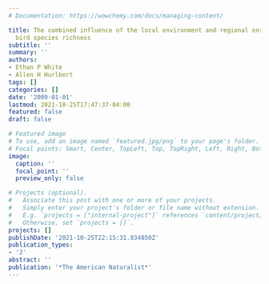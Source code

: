 ```yaml
---
# Documentation: https://wowchemy.com/docs/managing-content/

title: The combined influence of the local environment and regional enrichment on
  bird species richness
subtitle: ''
summary: ''
authors:
- Ethan P White
- Allen H Hurlbert
tags: []
categories: []
date: '2009-01-01'
lastmod: 2021-10-25T17:47:37-04:00
featured: false
draft: false

# Featured image
# To use, add an image named `featured.jpg/png` to your page's folder.
# Focal points: Smart, Center, TopLeft, Top, TopRight, Left, Right, BottomLeft, Bottom, BottomRight.
image:
  caption: ''
  focal_point: ''
  preview_only: false

# Projects (optional).
#   Associate this post with one or more of your projects.
#   Simply enter your project's folder or file name without extension.
#   E.g. `projects = ["internal-project"]` references `content/project/deep-learning/index.md`.
#   Otherwise, set `projects = []`.
projects: []
publishDate: '2021-10-25T22:15:31.834850Z'
publication_types:
- '2'
abstract: ''
publication: '*The American Naturalist*'
---
```

